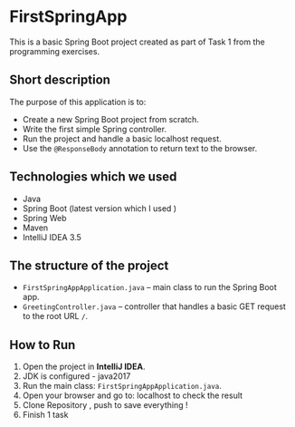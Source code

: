 # FirstSpringApp
This is a basic Spring Boot project created as part of Task 1 from the programming exercises.

##  Short description
The purpose of this application is to:
- Create a new Spring Boot project from scratch.
- Write the first simple Spring controller.
- Run the project and handle a basic localhost request.
- Use the `@ResponseBody` annotation to return text to the browser.

## Technologies which we used
- Java
- Spring Boot (latest  version which I used )
- Spring Web
- Maven
- IntelliJ IDEA 3.5

## The structure of the project 
- `FirstSpringAppApplication.java` – main class to run the Spring Boot app.
- `GreetingController.java` – controller that handles a basic GET request to the root URL `/`.

## How to Run 
1. Open the project in **IntelliJ IDEA**.
2. JDK is configured - java2017
3. Run the main class: `FirstSpringAppApplication.java`.
4. Open your browser and go to:  localhost to check the result
5. Clone Repository , push to save everything !
6. Finish 1 task

